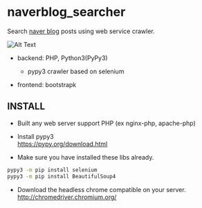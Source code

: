 # naverblog_searcher  
Search <a href="https://section.blog.naver.com/BlogHome.nhn">naver blog</a> posts using web service crawler.

![Alt Text](image.gif)

* backend: PHP, Python3(PyPy3)  
  * pypy3 crawler based on selenium  
  
* frontend: bootstrapk


## INSTALL 
* Built any web server support PHP (ex nginx-php, apache-php)  

* Install pypy3  
https://pypy.org/download.html
* Make sure you have installed these libs already.  
```bash
pypy3 -m pip install selenium
pypy3 -m pip install BeautifulSoup4
```
* Download the headless chrome compatible on your server.
http://chromedriver.chromium.org/
